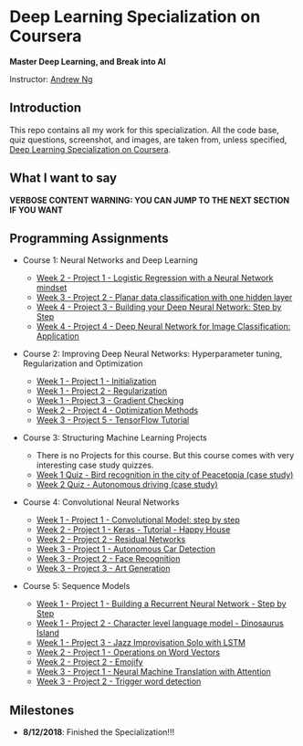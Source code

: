 # Deep Learning Specialization on Coursera

**Master Deep Learning, and Break into AI**

Instructor: [Andrew Ng](http://www.andrewng.org/)

## Introduction

This repo contains all my work for this specialization. All the code base, quiz questions, screenshot, and images, are taken from, unless specified, [Deep Learning Specialization on Coursera](https://www.coursera.org/specializations/deep-learning).

## What I want to say

**VERBOSE CONTENT WARNING: YOU CAN JUMP TO THE NEXT SECTION IF YOU WANT**


## Programming Assignments

- Course 1: Neural Networks and Deep Learning

  - [Week 2 - Project 1 - Logistic Regression with a Neural Network mindset](https://github.com/philtsmith570/deep-learning-coursera/blob/master/Neural%20Networks%20and%20Deep%20Learning/Logistic%20Regression%20with%20a%20Neural%20Network%20mindset.ipynb)
  - [Week 3 - Project 2 - Planar data classification with one hidden layer](https://github.com/philtsmith570/deep-learning-coursera/blob/master/Neural%20Networks%20and%20Deep%20Learning/Planar%20data%20classification%20with%20one%20hidden%20layer-v5.ipynb)
  - [Week 4 - Project 3 - Building your Deep Neural Network: Step by Step](https://github.com//philtsmith570/deep-learning-coursera/blob/master/Neural%20Networks%20and%20Deep%20Learning/Building%20your%20Deep%20Neural%20Network%20-%20Step%20by%20Step-v8.ipynb)
  - [Week 4 - Project 4 - Deep Neural Network for Image Classification: Application](https://github.com//philtsmith570/deep-learning-coursera/blob/master/Neural%20Networks%20and%20Deep%20Learning/Deep_Neural_Network_Application-v8.ipynb)

- Course 2: Improving Deep Neural Networks: Hyperparameter tuning, Regularization and Optimization

  - [Week 1 - Project 1 - Initialization](https://github.com//philtsmith570/deep-learning-coursera/blob/master/Improving%20Deep%20Neural%20Networks%20Hyperparameter%20tuning%2C%20Regularization%20and%20Optimization/Initialization.ipynb)
  - [Week 1 - Project 2 - Regularization](https://github.com//philtsmith570/deep-learning-coursera/blob/master/Improving%20Deep%20Neural%20Networks%20Hyperparameter%20tuning%2C%20Regularization%20and%20Optimization/Regularization-v2.ipynb)
  - [Week 1 - Project 3 - Gradient Checking](https://github.com//philtsmith570/deep-learning-coursera/blob/master/Improving%20Deep%20Neural%20Networks%20Hyperparameter%20tuning%2C%20Regularization%20and%20Optimization/Gradient%20Checking.ipynb)
  - [Week 2 - Project 4 - Optimization Methods](https://github.com//philtsmith570/deep-learning-coursera/blob/master/Improving%20Deep%20Neural%20Networks%20Hyperparameter%20tuning%2C%20Regularization%20and%20Optimization/Optimization%20methods.ipynb)
  - [Week 3 - Project 5 - TensorFlow Tutorial](https://github.com//philtsmith570/deep-learning-coursera/blob/master/Improving%20Deep%20Neural%20Networks%20Hyperparameter%20tuning%2C%20Regularization%20and%20Optimization/Tensorflow%20Tutorial.ipynb)

- Course 3: Structuring Machine Learning Projects

  - There is no Projects for this course. But this course comes with very interesting case study quizzes.
  - [Week 1 Quiz - Bird recognition in the city of Peacetopia (case study)](https://github.com//philtsmith570/deep-learning-coursera/blob/master/Structuring%20Machine%20Learning%20Projects/Week%201%20Quiz%20-%20Bird%20recognition%20in%20the%20city%20of%20Peacetopia%20(case%20study).md)
  - [Week 2 Quiz - Autonomous driving (case study)](https://github.com//philtsmith570/deep-learning-coursera/blob/master/Structuring%20Machine%20Learning%20Projects/Week%202%20Quiz%20-%20Autonomous%20driving%20(case%20study).md)

- Course 4: Convolutional Neural Networks

  - [Week 1 - Project 1 - Convolutional Model: step by step](https://github.com/philtsmith570/deep-learning-coursera/tree/master/Convolutional%20Neural%20Networks/Convolution_model__Step_by_Step-v2.ipynb)
  - [Week 2 - Project 1 - Keras - Tutorial - Happy House](https://github.com/philtsmith570/deep-learning-coursera/tree/master/Convolutional%20Neural%20Networks/Keras-Tutorial_Happy_House-v2.ipynb)
  - [Week 2 - Project 2 - Residual Networks](https://github.com/philtsmith570/deep-learning-coursera/tree/master/Convolutional%20Neural%20Networks/Residual_Networks-v2.ipynb)
  - [Week 3 - Project 1 - Autonomous Car Detection](https://github.com/philtsmith570/deep-learning-coursera/tree/master/Convolutional%20Neural%20Networks/Autonomous_driving_application_Car_detection-v3.ipynb)
  - [Week 3 - Project 2 - Face Recognition](https://github.com/philtsmith570/deep-learning-coursera/tree/master/Convolutional%20Neural%20Networks/Face_Recognition_for_the_Happy_House-v3.ipynb)
  - [Week 3 - Project 3 - Art Generation](https://github.com/philtsmith570/deep-learning-coursera/tree/master/Convolutional%20Neural%20Networks/Art_Generation_with_Neural_Style_Transfer-v2.ipynb)
  
- Course 5: Sequence Models

  - [Week 1 - Project 1 - Building a Recurrent Neural Network - Step by Step](https://github.com//philtsmith570/deep-learning-coursera/blob/master/Sequence%20Models/Building%20a%20Recurrent%20Neural%20Network%20-%20Step%20by%20Step%20-%20v2.ipynb)
  - [Week 1 - Project 2 - Character level language model - Dinosaurus Island](https://github.com//philtsmith570/deep-learning-coursera/blob/master/Sequence%20Models/Dinosaurus_Island-Character_level_language_model_final-v3.ipynb)
  - [Week 1 - Project 3 - Jazz Improvisation Solo with LSTM](https://github.com//philtsmith570/deep-learning-coursera/blob/master/Sequence%20Models/Improvise_a_Jazz_Solo_with_an_LSTM_Network-v1.ipynb)
  - [Week 2 - Project 1 - Operations on Word Vectors](https://github.com//philtsmith570/deep-learning-coursera/blob/master/Sequence%20Models/Operations_on_word_vectors-v2.ipynb)
  - [Week 2 - Project 2 - Emojify](https://github.com//philtsmith570/deep-learning-coursera/blob/master/Sequence%20Models/Emojify-v2.ipynb)
  - [Week 3 - Project 1 - Neural Machine Translation with Attention](https://github.com//philtsmith570/deep-learning-coursera/blob/master/Sequence%20Models/Neural_machine_translation_with_attention-v2.ipynb)
  - [Week 3 - Project 2 - Trigger word detection](https://github.com//philtsmith570/deep-learning-coursera/blob/master/Sequence%20Models/Trigger_word_detection-v1.ipynb)

## Milestones

  - **8/12/2018**: Finished the Specialization!!!
